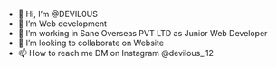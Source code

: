 - 👋 Hi, I’m @DEVIL0US
- 👀 I’m Web development 
- 🌱 I’m working in Sane Overseas PVT LTD as Junior Web Developer 
- 💞️ I’m looking to collaborate on Website 
- 📫 How to reach me DM on Instagram @devilous_.12

<!---
DEVIL0US/DEVIL0US is a ✨ special ✨ repository because its `README.md` (this file) appears on your GitHub profile.
You can click the Preview link to take a look at your changes.
--->
